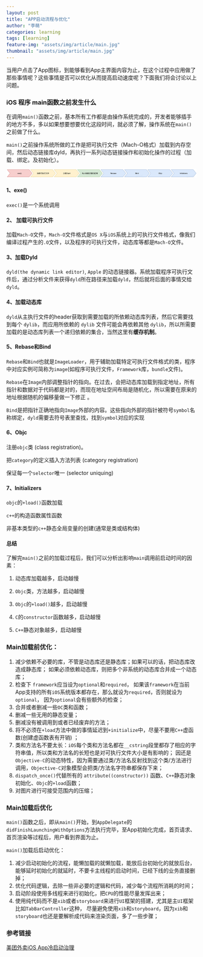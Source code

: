 ```yaml
---
layout: post
title: "APP启动流程与优化"
author: "李萌"
categories: learning
tags: [learning]
feature-img: "assets/img/article/main.jpg"
thumbnail: "assets/img/article/main.jpg"
---
```

当用户点击了App图标，到能够看到App主界面内容为止，在这个过程中应用做了那些事情呢？这些事情是否可以优化从而提高启动速度呢？下面我们将会讨论以上问题。

### iOS 程序 main函数之前发生什么

在调用`main()`函数之前，基本所有工作都是由操作系统完成的，开发者能够插手的地方不多，多以如果想要想要优化这段时间，就必须了解，操作系统在`main()`之前做了什么。

`main()`之前操作系统所做的工作是把可执行文件（Mach-O格式）加载到内存空间，然后动态链接库dyld，再执行一系列动态链接操作和初始化操作的过程（加载、绑定。及初始化）。

![main-load](https://raw.githubusercontent.com/limeng99/limeng99.github.io/master/assets/img/screenshots/main-load.png)

#### 1、exe()

`exec()`是一个系统调用

#### 2、 加载可执行文件

加载`Mach-O`文件，`Mach-O`文件格式是`OS X`与`iOS`系统上的可执行文件格式，像我们编译过程产生的`.O`文件，以及程序的可执行文件，动态库等都是`Mach-O`文件。

#### 3、加载Dyld

`dyld(the dynamic link editor)`, `Apple` 的动态链接器。系统加载程序可执行文件后，通过分析文件来获得`dyld`所在路径来加载`dyld`，然后就将后面的事情交给`dyld`。

#### 4、加载动态库

`dyld`从主执行文件的header获取到需要加载的所依赖动态库列表，然后它需要找到每个 `dylib`，而应用所依赖的 `dylib` 文件可能会再依赖其他 `dylib`，所以所需要加载的是动态库列表一个递归依赖的集合，当然这里有**缓存机制**。

#### 5、Rebase和Bind

`Rebase`和`Bind`也就是`ImageLoader`，用于辅助加载特定可执行文件格式的类，程序中对应实例可简称为`image`(如程序可执行文件，`Framework`库，`bundle`文件)。

`Rebase`在`Image`内部调整指针的指向。在过去，会把动态库加载到指定地址，所有指针和数据对于代码都是对的，而现在地址空间布局是随机化，所以需要在原来的地址根据随机的偏移量做一下修正 。

`Bind`是把指针正确地指向`Image`外部的内容。这些指向外部的指针被符号`symbol`名称绑定，`dyld`需要去符号表里查找，找到`symbol`对应的实现

#### 6、Objc

注册`objc`类 (class registration)。

把`category`的定义插入方法列表 (category registration)

保证每一个`selector`唯一 (selector uniquing)

#### 7、Initializers

`objc`的`+load()`函数加载

`c++`的构造函数属性函数 

非基本类型的`c++`静态全局变量的创建(通常是类或结构体)

#### 总结

了解完`main()`之前的加载过程后，我们可以分析出影响`main`调用前启动时间的因素：

1. 动态库加载越多，启动越慢

2. `Objc`类，方法越多，启动越慢

3. `Objc`的`+load()`越多，启动越慢

4. `C`的`constructor`函数越多，启动越慢

5. `C++`静态对象越多，启动越慢

### Main加载前优化：

1. 减少依赖不必要的库，不管是动态库还是静态库；如果可以的话，把动态库改造成静态库； 如果必须依赖动态库，则把多个非系统的动态库合并成一个动态库； 
2. 检查下 `framework`应当设为`optional`和`required`， 如果该`framework`在当前App支持的所有`iOS`系统版本都存在，那么就设为`required`，否则就设为`optional`， 因为`optional`会有些额外的检查； 
3. 合并或者删减一些`OC`类和函数； 
4. 删减一些无用的静态变量；
5. 删减没有被调用到或者已经废弃的方法；
6. 将不必须在`+load`方法中做的事情延迟到`+initialize`中，尽量不要用`C++`虚函数(创建虚函数表有开销) ；
7. 类和方法名不要太长：`iOS`每个类和方法名都在`__cstring`段里都存了相应的字符串值，所以类和方法名的长短也是对可执行文件大小是有影响的； 因还是`Objective-C`的动态特性，因为需要通过类/方法名反射找到这个类/方法进行调用，`Objective-C`对象模型会把类/方法名字符串都保存下来； 
8. `dispatch_once()`代替所有的 `attribute((constructor))` 函数、`C++`静态对象初始化、`Objc`的`+load`函数；
9. 对图片进行可接受范围内的压缩；

### Main加载后优化

`main()`函数之后，即从`main()`开始，到`AppDelegate`的`didFinishLaunchingWithOptions`方法执行完毕，至App初始化完成，首页请求、首页渲染等过程后，用户看到界面为止。

`main()`加载后启动优化：

1. 减少启动初始化的流程，能懒加载的就懒加载，能放后台初始化的就放后台， 能够延时初始化的就延时，不要卡主线程的启动时间，已经下线的业务直接删掉；
2. 优化代码逻辑，去除一些非必要的逻辑和代码，减少每个流程所消耗的时间；
3. 启动阶段使用多线程来进行初始化，把`CPU`的性能尽量发挥出来；
4. 使用纯代码而不是`xib`或者`storyboard`来进行`UI`框架的搭建，尤其是主`UI`框架比如`TabBarController`这种， 尽量避免使用`xib`和`storyboard`，因为`xib`和`storyboard`也还是要解析成代码来渲染页面，多了一些步骤；

### 参考链接

[美团外卖iOS App冷启动治理](https://tech.meituan.com/2018/12/06/waimai-ios-optimizing-startup.html)